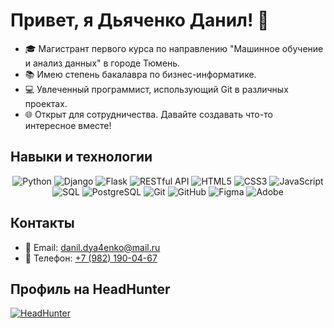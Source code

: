 # Привет, я Дьяченко Данил! 👋

- 🎓 Магистрант первого курса по направлению "Машинное обучение и анализ данных" в городе Тюмень.
- 📚 Имею степень бакалавра по бизнес-информатике.
- 💻 Увлеченный программист, использующий Git в различных проектах.
- 🌐 Открыт для сотрудничества. Давайте создавать что-то интересное вместе!

## Навыки и технологии

<div align="center">

<img alt="Python" src="https://img.shields.io/badge/python-%2314354C.svg?&style=for-the-badge&logo=python&logoColor=white"/>
<img alt="Django" src="https://img.shields.io/badge/django-%23092E20.svg?&style=for-the-badge&logo=django&logoColor=white"/>
<img alt="Flask" src="https://img.shields.io/badge/flask-%23000000.svg?&style=for-the-badge&logo=flask&logoColor=white"/>
<img alt="RESTful API" src="https://img.shields.io/badge/restful%20api-%23025E8C.svg?&style=for-the-badge"/>
<img alt="HTML5" src="https://img.shields.io/badge/html5-%23E34F26.svg?&style=for-the-badge&logo=html5&logoColor=white"/>
<img alt="CSS3" src="https://img.shields.io/badge/css3-%231572B6.svg?&style=for-the-badge&logo=css3&logoColor=white"/>
<img alt="JavaScript" src="https://img.shields.io/badge/javascript-%23323330.svg?&style=for-the-badge&logo=javascript&logoColor=%23F7DF1E"/>
<img alt="SQL" src="https://img.shields.io/badge/sql-%230074C4.svg?&style=for-the-badge&logo=sql&logoColor=white"/>
<img alt="PostgreSQL" src="https://img.shields.io/badge/postgresql-%23336791.svg?&style=for-the-badge&logo=postgresql&logoColor=white"/>
<img alt="Git" src="https://img.shields.io/badge/git-%23F05033.svg?&style=for-the-badge&logo=git&logoColor=white"/>
<img alt="GitHub" src="https://img.shields.io/badge/github-%23121011.svg?&style=for-the-badge&logo=github&logoColor=white"/>
<img alt="Figma" src="https://img.shields.io/badge/figma-%23F24E1E.svg?&style=for-the-badge&logo=figma&logoColor=white"/>
<img alt="Adobe" src="https://img.shields.io/badge/adobe-%23FF0000.svg?&style=for-the-badge&logo=adobe&logoColor=white"/>

</div>

## Контакты

- 📧 Email: [danil.dya4enko@mail.ru](mailto:danil.dya4enko@mail.ru)
- 📱 Телефон: [+7 (982) 190-04-67](tel:+79821900467)

## Профиль на HeadHunter

[![HeadHunter](https://img.shields.io/badge/HeadHunter-Resume-%230170FE.svg?&style=for-the-badge)](https://tyumen.hh.ru/resume/0397cce7ff0c60cf470039ed1f7047394f656a)
